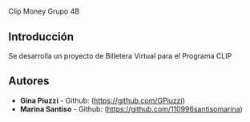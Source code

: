 # 

Clip Money Grupo 4B

## Introducción

Se desarrolla un proyecto de Billetera Virtual para el Programa CLIP

## Autores

* **Gina Piuzzi** - Github: (https://github.com/GPiuzzi)
* **Marina Santiso** - Github: (https://github.com/110996santisomarina)


